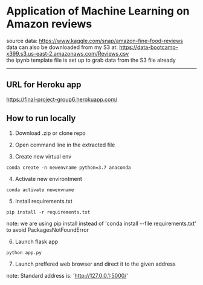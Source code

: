 # Application of Machine Learning on Amazon reviews

source data: https://www.kaggle.com/snap/amazon-fine-food-reviews \
data can also be downloaded from my S3 at: https://data-bootcamp-x399.s3.us-east-2.amazonaws.com/Reviews.csv \
the ipynb template file is set up to grab data from the S3 file already

---
## URL for Heroku app

https://final-project-group6.herokuapp.com/

## How to run locally

1. Download .zip or clone repo

2. Open command line in the extracted file

3. Create new virtual env

```
conda create -n newenvname python=3.7 anaconda
```

4. Activate new environtment

```
conda activate newenvname
```

5. Install requirements.txt
```
pip install -r requirements.txt
```
note: we are using pip install instead of 'conda install --file requirements.txt' to avoid PackagesNotFoundError

6. Launch flask app
```
python app.py
```

7. Launch preffered web browser and direct it to the given address

note: Standard address is: 'http://127.0.0.1:5000/'
